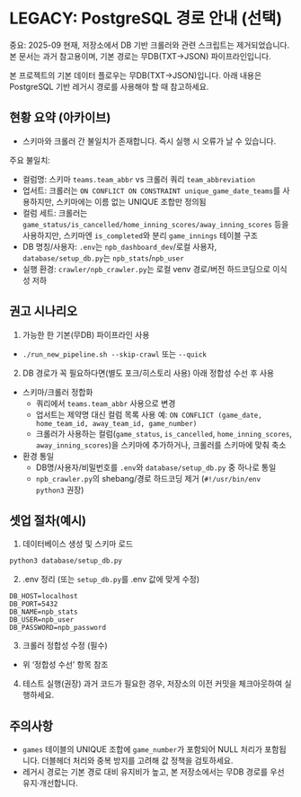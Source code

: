 # LEGACY: PostgreSQL 경로 안내 (선택)

중요: 2025-09 현재, 저장소에서 DB 기반 크롤러와 관련 스크립트는 제거되었습니다.
본 문서는 과거 참고용이며, 기본 경로는 무DB(TXT→JSON) 파이프라인입니다.

본 프로젝트의 기본 데이터 플로우는 무DB(TXT→JSON)입니다. 아래 내용은 PostgreSQL 기반 레거시 경로를 사용해야 할 때 참고하세요.

## 현황 요약 (아카이브)

- 스키마와 크롤러 간 불일치가 존재합니다. 즉시 실행 시 오류가 날 수 있습니다.

주요 불일치:
- 컬럼명: 스키마 `teams.team_abbr` vs 크롤러 쿼리 `team_abbreviation`
- 업서트: 크롤러는 `ON CONFLICT ON CONSTRAINT unique_game_date_teams`를 사용하지만, 스키마에는 이름 없는 UNIQUE 조합만 정의됨
- 컬럼 세트: 크롤러는 `game_status/is_cancelled/home_inning_scores/away_inning_scores` 등을 사용하지만, 스키마엔 `is_completed`와 분리 `game_innings` 테이블 구조
- DB 명칭/사용자: `.env`는 `npb_dashboard_dev`/로컬 사용자, `database/setup_db.py`는 `npb_stats`/`npb_user`
- 실행 환경: `crawler/npb_crawler.py`는 로컬 venv 경로/버전 하드코딩으로 이식성 저하

## 권고 시나리오

1) 가능한 한 기본(무DB) 파이프라인 사용
- `./run_new_pipeline.sh --skip-crawl` 또는 `--quick`

2) DB 경로가 꼭 필요하다면(별도 포크/히스토리 사용) 아래 정합성 수선 후 사용
- 스키마/크롤러 정합화
  - 쿼리에서 `teams.team_abbr` 사용으로 변경
  - 업서트는 제약명 대신 컬럼 목록 사용 예: `ON CONFLICT (game_date, home_team_id, away_team_id, game_number)`
  - 크롤러가 사용하는 컬럼(`game_status`, `is_cancelled`, `home_inning_scores`, `away_inning_scores`)을 스키마에 추가하거나, 크롤러를 스키마에 맞춰 축소
- 환경 통일
  - DB명/사용자/비밀번호를 `.env`와 `database/setup_db.py` 중 하나로 통일
  - `npb_crawler.py`의 shebang/경로 하드코딩 제거 (`#!/usr/bin/env python3` 권장)

## 셋업 절차(예시)

1) 데이터베이스 생성 및 스키마 로드
```bash
python3 database/setup_db.py
```

2) .env 정리 (또는 `setup_db.py`를 .env 값에 맞게 수정)
```
DB_HOST=localhost
DB_PORT=5432
DB_NAME=npb_stats
DB_USER=npb_user
DB_PASSWORD=npb_password
```

3) 크롤러 정합성 수정 (필수)
- 위 ‘정합성 수선’ 항목 참조

4) 테스트 실행(권장)
과거 코드가 필요한 경우, 저장소의 이전 커밋을 체크아웃하여 실행하세요.

## 주의사항

- `games` 테이블의 UNIQUE 조합에 `game_number`가 포함되어 NULL 처리가 포함됩니다. 더블헤더 처리와 중복 방지를 고려해 값 정책을 검토하세요.
- 레거시 경로는 기본 경로 대비 유지비가 높고, 본 저장소에서는 무DB 경로를 우선 유지·개선합니다.
